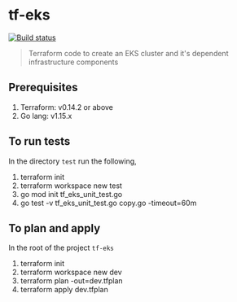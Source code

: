 # tf-eks

[![Build status](https://badge.buildkite.com/b36569c35263fd02162335b5576d985fae7437500c7db5589d.svg)](https://buildkite.com/someshas-workspace/tf-eks)

> Terraform code to create an EKS cluster and it's dependent infrastructure components

## Prerequisites
1. Terraform: v0.14.2 or above
2. Go lang: v1.15.x

## To run tests
In the directory `test` run the following,
1. terraform init
2. terraform workspace new test
3. go mod init tf_eks_unit_test.go
4. go test -v tf_eks_unit_test.go copy.go -timeout=60m

## To plan and apply
In the root of the project `tf-eks`
1. terraform init
2. terraform workspace new dev
3. terraform plan -out=dev.tfplan
4. terraform apply dev.tfplan